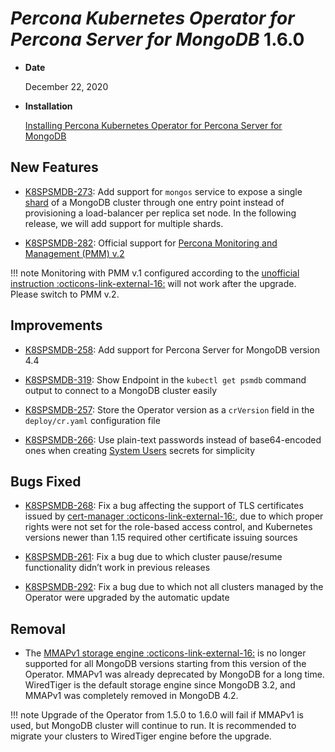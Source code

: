 # *Percona Kubernetes Operator for Percona Server for MongoDB* 1.6.0


* **Date**

    December 22, 2020



* **Installation**

    [Installing Percona Kubernetes Operator for Percona Server for MongoDB](https://www.percona.com/doc/kubernetes-operator-for-psmongodb/index.html#installation)


## New Features


* [K8SPSMDB-273](https://jira.percona.com/browse/K8SPSMDB-273): Add support for `mongos` service to expose a single
[shard](../sharding.md#operator-sharding) of a MongoDB cluster through one entry point instead of
provisioning a load-balancer per replica set node. In the following release,
we will add support for multiple shards.


* [K8SPSMDB-282](https://jira.percona.com/browse/K8SPSMDB-282): Official support for [Percona Monitoring and Management (PMM) v.2](../monitoring.md#operator-monitoring)

!!! note
    Monitoring with PMM v.1 configured according to the [unofficial instruction :octicons-link-external-16:](https://www.percona.com/blog/2020/07/23/using-percona-kubernetes-operators-with-percona-monitoring-and-management/)
    will not work after the upgrade. Please switch to PMM v.2.

## Improvements


* [K8SPSMDB-258](https://jira.percona.com/browse/K8SPSMDB-258): Add support for Percona Server for MongoDB version 4.4


* [K8SPSMDB-319](https://jira.percona.com/browse/K8SPSMDB-319): Show Endpoint in the `kubectl get psmdb` command output to connect to a MongoDB cluster easily


* [K8SPSMDB-257](https://jira.percona.com/browse/K8SPSMDB-257): Store the Operator version as a `crVersion` field in the `deploy/cr.yaml` configuration file


* [K8SPSMDB-266](https://jira.percona.com/browse/K8SPSMDB-266): Use plain-text passwords instead of base64-encoded ones when creating [System Users](../users.md#users-system-users) secrets for simplicity

## Bugs Fixed


* [K8SPSMDB-268](https://jira.percona.com/browse/K8SPSMDB-268): Fix a bug affecting the support of TLS certificates issued by [cert-manager :octicons-link-external-16:](https://github.com/jetstack/cert-manager),
due to which proper rights were not set for the role-based access control, and
Kubernetes versions newer than 1.15 required other certificate issuing sources


* [K8SPSMDB-261](https://jira.percona.com/browse/K8SPSMDB-261): Fix a bug due to which cluster pause/resume functionality didn’t work in previous releases


* [K8SPSMDB-292](https://jira.percona.com/browse/K8SPSMDB-292): Fix a bug due to which not all clusters managed by the Operator were upgraded by the automatic update

## Removal


* The [MMAPv1 storage engine :octicons-link-external-16:](https://docs.mongodb.com/manual/core/storage-engines/)
is no longer supported for all MongoDB versions starting from this version of
the Operator. MMAPv1 was already deprecated by MongoDB for a long time.
WiredTiger is the default storage engine since MongoDB 3.2, and MMAPv1 was
completely removed in MongoDB 4.2.

!!! note
    Upgrade of the Operator from 1.5.0 to 1.6.0 will fail if MMAPv1 is
    used, but MongoDB cluster will continue to run. It is recommended to
    migrate your clusters to WiredTiger engine before the upgrade.
